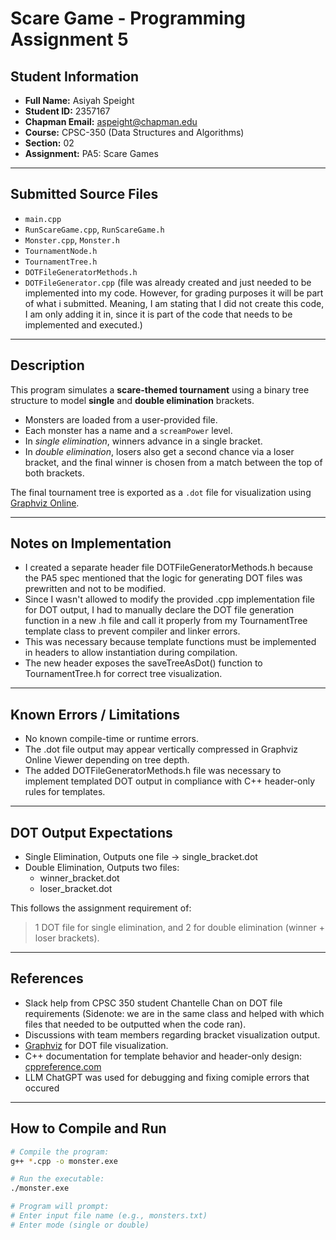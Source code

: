 # Scare Game - Programming Assignment 5

## Student Information
- **Full Name:** Asiyah Speight  
- **Student ID:** 2357167  
- **Chapman Email:** aspeight@chapman.edu  
- **Course:** CPSC-350 (Data Structures and Algorithms)  
- **Section:** 02  
- **Assignment:** PA5: Scare Games

---

## Submitted Source Files
- `main.cpp`  
- `RunScareGame.cpp`, `RunScareGame.h`  
- `Monster.cpp`, `Monster.h`  
- `TournamentNode.h`  
- `TournamentTree.h`  
- `DOTFileGeneratorMethods.h`
- `DOTFileGenerator.cpp` (file was already created and just needed to be implemented into my code. However, for grading purposes it will be part of what i submitted. Meaning, I am stating that I did not create this code, I am only adding it in, since it is part of the code that needs to be implemented and executed.)

---

## Description
This program simulates a **scare-themed tournament** using a binary tree structure to model **single** and **double elimination** brackets.

- Monsters are loaded from a user-provided file.
- Each monster has a name and a `screamPower` level.
- In *single elimination*, winners advance in a single bracket.
- In *double elimination*, losers also get a second chance via a loser bracket, and the final winner is chosen from a match between the top of both brackets.

The final tournament tree is exported as a `.dot` file for visualization using [Graphviz Online](https://dreampuf.github.io/GraphvizOnline/).

---


## Notes on Implementation
- I created a separate header file DOTFileGeneratorMethods.h because the PA5 spec mentioned that the logic for generating DOT files was prewritten and not to be modified.
- Since I wasn't allowed to modify the provided .cpp implementation file for DOT output, I had to manually declare the DOT file generation function in a new .h file and call it properly from my TournamentTree template class to prevent compiler and linker errors.
- This was necessary because template functions must be implemented in headers to allow instantiation during compilation.
- The new header exposes the saveTreeAsDot() function to TournamentTree.h for correct tree visualization.
---

## Known Errors / Limitations

- No known compile-time or runtime errors.
- The .dot file output may appear vertically compressed in Graphviz Online Viewer depending on tree depth.
- The added DOTFileGeneratorMethods.h file was necessary to implement templated DOT output in compliance with C++ header-only rules for templates.

---

## DOT Output Expectations

- Single Elimination, Outputs one file → single_bracket.dot
- Double Elimination, Outputs two files:
    - winner_bracket.dot
    - loser_bracket.dot

This follows the assignment requirement of:
> 1 DOT file for single elimination, and 2 for double elimination (winner + loser brackets).

---

## References

- Slack help from CPSC 350 student Chantelle Chan on DOT file requirements (Sidenote: we are in the same class and helped with which files that needed to be outputted when the code ran).
- Discussions with team members regarding bracket visualization output.
- [Graphviz](https://graphviz.org/) for DOT file visualization.
- C++ documentation for template behavior and header-only design: [cppreference.com](https://en.cppreference.com)
- LLM ChatGPT was used for debugging and fixing comiple errors that occured 

---

## How to Compile and Run

```bash
# Compile the program:
g++ *.cpp -o monster.exe

# Run the executable:
./monster.exe

# Program will prompt:
# Enter input file name (e.g., monsters.txt)
# Enter mode (single or double)